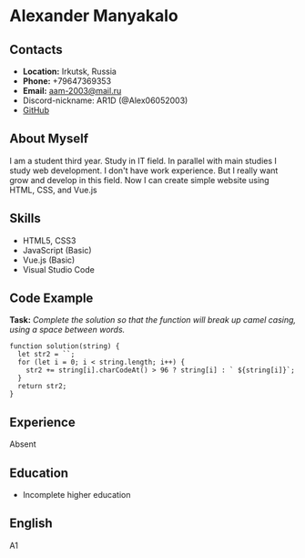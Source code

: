 # Alexander Manyakalo
## Contacts
* __Location:__ Irkutsk, Russia
* __Phone:__ +79647369353
* __Email:__ aam-2003@mail.ru
* Discord-nickname: AR1D (@Alex06052003)
* [GitHub](https://github.com/Alex06052003)
## About Myself
I am a student third year. Study in IT field. In parallel with main studies I study web development. I don't have work experience. But I really want grow and develop in this field. Now I can create simple website using HTML, CSS, and Vue.js 
## Skills
* HTML5, CSS3
* JavaScript (Basic)
* Vue.js (Basic)
* Visual Studio Code
## Code Example
__Task:__ _Complete the solution so that the function will break up camel casing, using a space between words._
```
function solution(string) {
  let str2 = ``;
  for (let i = 0; i < string.length; i++) {
    str2 += string[i].charCodeAt() > 96 ? string[i] : ` ${string[i]}`;
  }
  return str2;
}
```
## Experience
Absent
## Education
* Incomplete higher education
## English
A1
